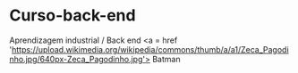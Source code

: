 # Curso-back-end
Aprendizagem industrial / Back end
<a = href 'https://upload.wikimedia.org/wikipedia/commons/thumb/a/a1/Zeca_Pagodinho.jpg/640px-Zeca_Pagodinho.jpg'>
Batman </a>
